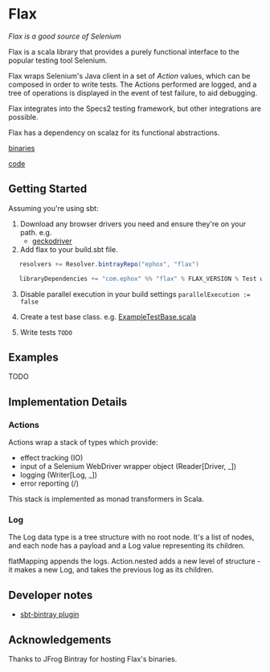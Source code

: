 Flax
====

_Flax is a good source of Selenium_

Flax is a scala library that provides a purely functional interface to the 
popular testing tool Selenium.

Flax wraps Selenium's Java client in a set of *Action* values, which can be 
composed in order to write tests. The Actions performed are logged, and 
a tree of operations is displayed in the event of test failure, to aid debugging.

Flax integrates into the Specs2 testing framework, but
other integrations are possible.

Flax has a dependency on scalaz for its functional abstractions.

[binaries](https://bintray.com/ephox/flax/flax)

[code](https://github.com/ephox/flax)


Getting Started
---------------

Assuming you're using sbt: 

1. Download any browser drivers you need and ensure they're on your path. e.g.
   - [geckodriver](https://github.com/mozilla/geckodriver/releases)
2. Add flax to your build.sbt file.

```scala
   resolvers += Resolver.bintrayRepo("ephox", "flax")

   libraryDependencies += "com.ephox" %% "flax" % FLAX_VERSION % Test withSources
```

3. Disable parallel execution in your build settings
   `parallelExecution := false`
4. Create a test base class. e.g. [ExampleTestBase.scala](src/it/scala/com/ephox/flax/it/ExampleTestBase.scala)

5. Write tests
   `TODO`

Examples
--------

TODO


Implementation Details
----------------------

### Actions

Actions wrap a stack of types which provide:

 - effect tracking (IO)
 - input of a Selenium WebDriver wrapper object (Reader\[Driver, _\])
 - logging (Writer\[Log, _\])
 - error reporting (\/)
 
This stack is implemented as monad transformers in Scala.

### Log

The Log data type is a tree structure with no root node. 
It's a list of nodes, and each node has a payload and a Log value representing its children.

flatMapping appends the logs. 
Action.nested adds a new level of structure - it makes a new Log, and takes 
the previous log as its children.  


Developer notes
---------------

 - [sbt-bintray plugin](https://github.com/sbt/sbt-bintray)

Acknowledgements
----------------

Thanks to JFrog Bintray for hosting Flax's binaries.

